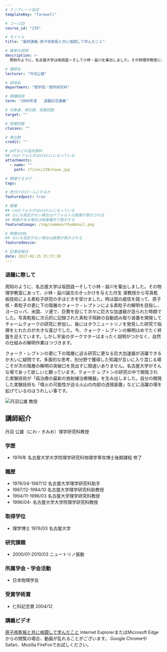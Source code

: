 ```yaml
---
# テンプレート指定
templateKey: "farewell"

# コースID
course_id: "239"

# タイトル
title: "最終講義-原子核乾板と共に格闘して学んだこと"

# 簡単な説明
description: >-
  周知のように、名古屋大学は坂田昌一そして小林・益川を輩出しました。その物理学教室にあって、小林・益川論文のきっかけを与えた丹生 潔教授から写真乾板技術による素粒子研究の手ほどきを受けました。時は国...

# 講師名
lecturer: "丹羽公雄"

# 部局名
department: "理学部／理学研究科"

# 開講時限
term: "2009年度	退職記念講義"

# 対象者、単位数、授業回数
target: ""

# 授業回数
classes: ""

# 単位数
credit: ""

# pdfなどの追加資料
## rootフォルダはstaticになっている
attachments: 
  - name: "" 
    path: /files/239/niwa.jpg

# 関連するタグ
tags:

# 色付けのロールにするか
featuredpost: true

# 画像
## rootフォルダはstaticになっている
## なにも指定がない場合はデフォルトの画像が表示される
## 映像がある場合は映像優先で表示する
featuredimage: /img/common/thumbnail.png

# 映像のURL
## なにも指定がない場合は画像が表示される
featuredmovie: 

# 記事投稿日
date: 2017-02-15 15:37:30
---
```


### 退職に際して

周知のように、名古屋大学は坂田昌一そして小林・益川を輩出しました。その物理学教室にあって、小林・益川論文のきっかけを与えた丹生 潔教授から写真乾板技術による素粒子研究の手ほどきを受けました。時は国の威信を競って、原子核・素粒子の更に下の階層のクォーク・レプトンによる素粒子の解明を目指し、ヨーロッパ、米国、ソ連で、巨費を投じて次々に巨大な加速器が造られた時期でした。写真乾板に次元的に記録された素粒子飛跡の自動読み取り装置を開発してチャームクォークの研究に参加し、後にはタウニュートリノを発見した研究で指揮をとれたのが大きな喜びでした。今、クォーク・レプトンの解明はめでたく終盤を迎えています。しかし宇宙のダークマターはまったく説明がつかなく、自然の仕組みの解明作業はつづきます。

クォーク・レプトンの更に下の階層に迫る研究に更なる巨大加速器が活躍できるか大いに疑問です。多面的な思考、別分野で獲得した知識が互いに入り混じる場こそが次の階層の解明の突破口を見出すに間違いありません。名古屋大学がそんな場であって欲しいと願っています。クォーク レプトンの研究の中で開発された実験技術が「癌治療の最新の放射線治療機器」を生み出しました。自分の開発した実験技術も「噴火の可能性が迫る火山の内部の透視装置」などに活躍の場を拡げているのはうれしい事です。

![丹羽公雄 教授](/files/239/niwa.jpg) 
## 講師紹介

丹羽 公雄（にわ・きみお）理学研究科教授

### 学歴

* 1976年 名古屋大学大学院理学研究科物理学専攻博士後期課程 修了

### 職歴

* 1978/04-1987/12 名古屋大学理学研究科助手
* 1987/12-1994/10 名古屋大学理学研究科助教授
* 1994/11-1996/03 名古屋大学理学研究科教授
* 1996/04- 名古屋大学大学院理学研究科教授

### 取得学位

* 理学博士 1976/03 名古屋大学

### 研究課題

* 2000/01-2010/03 ニュートリノ振動

### 所属学会・学会活動

* 日本物理学会

### 受賞学術賞

* 仁科記念賞 2004/12

### 講義ビデオ

<a href="http://nuvideo.media.nagoya-u.ac.jp/embed/73f274257ea4e0e0d091617a84bf6767154af091" target="blank">原子核乾板と共に格闘して学んだこと</a>
Internet ExplorerまたはMicrosoft Edgeからの閲覧の場合、動画が乱れることがございます。
Google ChromeやSafari、Mozilla FireFoxでお試しください。